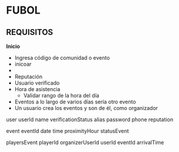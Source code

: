 # FUBOL

## REQUISITOS
**Inicio**
* Ingresa código de comunidad o evento
* inicoar
* 
* Reputación
* Usuario verificado
* Hora de asistencia
	* Validar rango de la hora del día
* Eventos a lo largo de varios días sería otro evento
* Un usuario crea los eventos y son de él, como organizador


user
userId
name
verificationStatus
alias
password
phone
reputation

event
eventId
date
time
proximityHour
statusEvent

playersEvent
playerId
organizerUserId
userId
eventId
arrivalTime

